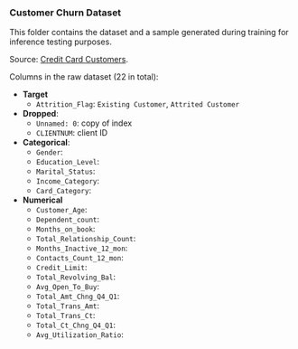 ### Customer Churn Dataset

This folder contains the dataset and a sample generated during training for inference testing purposes.

Source: [Credit Card Customers](https://www.kaggle.com/datasets/sakshigoyal7/credit-card-customers/code).

Columns in the raw dataset (22 in total):

- **Target**
  - `Attrition_Flag`: `Existing Customer`, `Attrited Customer`
- **Dropped**:
  - `Unnamed: 0`: copy of index
  - `CLIENTNUM`: client ID
- **Categorical**:
  - `Gender`:
  - `Education_Level`:
  - `Marital_Status`:
  - `Income_Category`:
  - `Card_Category`:
- **Numerical**
  - `Customer_Age`:
  - `Dependent_count`:
  - `Months_on_book`:
  - `Total_Relationship_Count`:
  - `Months_Inactive_12_mon`:
  - `Contacts_Count_12_mon`:
  - `Credit_Limit`:
  - `Total_Revolving_Bal`:
  - `Avg_Open_To_Buy`:
  - `Total_Amt_Chng_Q4_Q1`:
  - `Total_Trans_Amt`:
  - `Total_Trans_Ct`:
  - `Total_Ct_Chng_Q4_Q1`:
  - `Avg_Utilization_Ratio`: